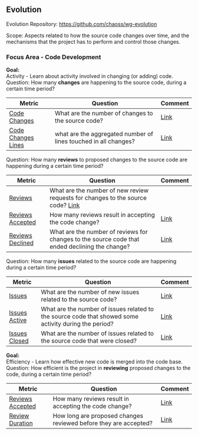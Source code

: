 ## Evolution
Evolution Repository: https://github.com/chaoss/wg-evolution

Scope: Aspects related to how the source code changes over time, and the mechanisms that the project has to perform and control those changes.

### Focus Area - Code Development

**Goal:**  
Activity - Learn about activity involved in changing (or adding) code.  
Question: How many **changes** are happening to the source code, during a certain time period?  

**Metric** | **Question** | **Comment**
---|---|---
[Code Changes](https://chaoss.community/metric-code-changes/) | What are the number of changes to the source code? | [Link](https://github.com/chaoss/wg-evolution/issues/181)
[Code Changes Lines](https://chaoss.community/metric-code-changes-lines) | what are the aggregated number of lines touched in all changes? | [Link](https://github.com/chaoss/wg-evolution/issues/182)

Question: How many **reviews** to proposed changes to the source code are happening during a certain time period?  

**Metric** | **Question** | **Comment**
---|---|---
[Reviews](https://chaoss.community/metric-reviews) | What are the number of new review requests for changes to the source code? [Link](https://github.com/chaoss/wg-evolution/issues/183)
[Reviews Accepted](https://chaoss.community/metric-reviews-accepted) | How many reviews result in accepting the code change? | [Link](https://github.com/chaoss/wg-evolution/issues/184)
[Reviews Declined](https://chaoss.community/metric-reviews-declined) | What are the number of reviews for changes to the source code that ended declining the change? | [Link](https://github.com/chaoss/wg-evolution/issues/185)

Question: How many **issues** related to the source code are happening during a certain time period?  

**Metric** | **Question** | **Comment**
---|---|---
[Issues](https://chaoss.community/metric-issues) | What are the number of new issues related to the source code? | [Link](https://github.com/chaoss/wg-evolution/issues/186)
[Issues Active](https://chaoss.community/metric-issues-active) | What are the number of issues related to the source code that showed some activity during the period? | [Link](https://github.com/chaoss/wg-evolution/issues/187)
[Issues Closed](https://chaoss.community/metric-issues-closed) | What are the number of issues related to the source code that were closed? | [Link](https://github.com/chaoss/wg-evolution/issues/188)

**Goal:**  
Efficiency - Learn how effective new code is merged into the code base.  
Question: How efficient is the project in **reviewing** proposed changes to the code, during a certain time period?  

**Metric** | **Question** | **Comment**
---|---|---
[Reviews Accepted](https://chaoss.community/metric-reviews-accepted) | How many reviews result in accepting the code change? | [Link](https://github.com/chaoss/wg-evolution/issues/184)
[Review Duration](https://chaoss.community/metric-review-duration) | How long are proposed changes reviewed before they are accepted? | [Link](https://github.com/chaoss/wg-evolution/issues/189)


